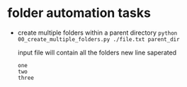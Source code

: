 # folder automation tasks

* create multiple folders within a parent directory
    `python 00_create_multiple_folders.py ./file.txt parent_dir`
    
    input file will contain all the folders new line saperated
    ```
    one
    two
    three
    ```


